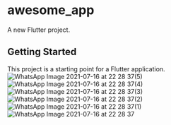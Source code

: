# awesome_app

A new Flutter project.

## Getting Started

This project is a starting point for a Flutter application.
![WhatsApp Image 2021-07-16 at 22 28 37(5)](https://user-images.githubusercontent.com/35951720/125979545-ca1a59fb-dbde-4e81-a2d0-ddf4a2b26f74.jpeg)
![WhatsApp Image 2021-07-16 at 22 28 37(4)](https://user-images.githubusercontent.com/35951720/125979548-3ed300a3-5dc8-441c-a261-0ace24fd79dc.jpeg)
![WhatsApp Image 2021-07-16 at 22 28 37(3)](https://user-images.githubusercontent.com/35951720/125979549-25ca1b51-b2c2-4f82-8df5-0d344040c2b8.jpeg)
![WhatsApp Image 2021-07-16 at 22 28 37(2)](https://user-images.githubusercontent.com/35951720/125979553-ff18575f-37d7-460a-96c1-f11694a9b8b4.jpeg)
![WhatsApp Image 2021-07-16 at 22 28 37(1)](https://user-images.githubusercontent.com/35951720/125979555-cc993a1c-85d8-4980-895e-362a144b4510.jpeg)
![WhatsApp Image 2021-07-16 at 22 28 37](https://user-images.githubusercontent.com/35951720/125979557-270f7e48-4249-4995-a372-b626a7bb4712.jpeg)

